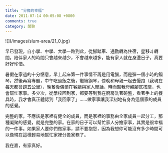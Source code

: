 ```yaml
---
title: "分擔的幸福"
date: 2011-07-14 00:05:08 +0800
comments: true
category: 閒聊
---
```

<p>![](/images/slum-area/21_0.jpg)</p><p>早已發現，自小學、中學、大學一路到此，從腳踏車、通勤轉為住宿，星移斗轉間，陪伴家​人的時間只會越來越少，不會越來越多，能有家人就在身邊日子，真要好好珍惜。</p><p>暑假在家過的十分愜意，早上起床第一件事情不再是用電腦，而是彈一個小時的鋼琴，然後再寫專題，中午吃過飯之後，繼續鋼琴，傍晚和母親一起去慢跑（我現在每天都會跑五公里），晚餐後偶爾在客廳與家人閒話，時而幫我母親腳底按摩，也會幫忙家事。多少次，從學校回到家，都要等到我在廚房洗著碗盤，看著手上的餐具時，我才會真正體認到「我回家了」&hellip;&hellip;做家事讓我深刻地有身為這個家的成員的感覺。</p><p>完整的家，不應該是家裡有健全的成員，而是家裡的事務由全家成員一起分工，那種凝聚的感覺，就是完整的家。在家的日子可以幫忙家人分擔家事，其實是很幸福的一件事。如果家人要你們做家事，請不要抱怨，因為我想你可能沒有多少時間可以像現在這樣輕易地幫忙家裡分擔家務了。</p><p>我在嘉，有家真好。</p>
